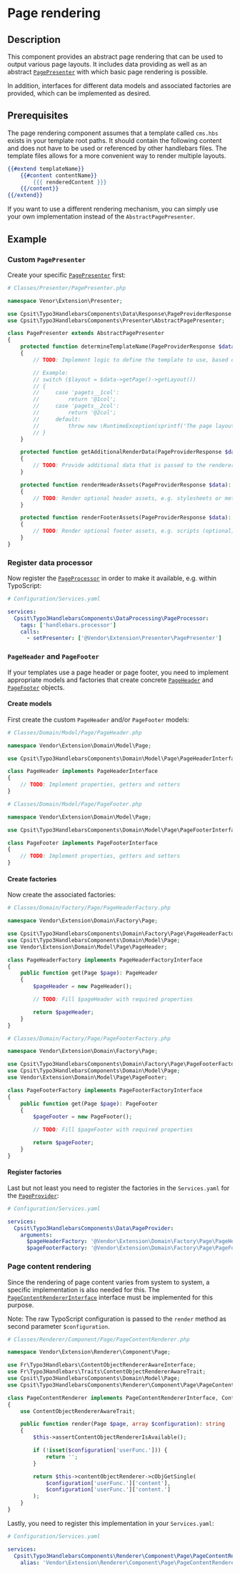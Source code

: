 # Page rendering

## Description

This component provides an abstract page rendering that can
be used to output various page layouts. It includes data
providing as well as an abstract
[`PagePresenter`](../../Classes/Presenter/AbstractPagePresenter.php)
with which basic page rendering is possible.

In addition, interfaces for different data models and
associated factories are provided, which can be implemented
as desired.

## Prerequisites

The page rendering component assumes that a template called
`cms.hbs` exists in your template root paths. It should
contain the following content and does not have to be used or
referenced by other handlebars files. The template files allows for
a more convenient way to render multiple layouts.

```handlebars
{{#extend templateName}}
    {{#content contentName}}
        {{{ renderedContent }}}
    {{/content}}
{{/extend}}
```

If you want to use a different rendering mechanism, you can
simply use your own implementation instead of
the `AbstractPagePresenter`.

## Example

### Custom `PagePresenter`

Create your specific [`PagePresenter`](../../Classes/Presenter/AbstractPagePresenter.php)
first:

```php
# Classes/Presenter/PagePresenter.php

namespace Venor\Extension\Presenter;

use Cpsit\Typo3HandlebarsComponents\Data\Response\PageProviderResponse;
use Cpsit\Typo3HandlebarsComponents\Presenter\AbstractPagePresenter;

class PagePresenter extends AbstractPagePresenter
{
    protected function determineTemplateName(PageProviderResponse $data): string
    {
        // TODO: Implement logic to define the template to use, based on the PageProviderResponse passed

        // Example:
        // switch ($layout = $data->getPage()->getLayout())
        // {
        //     case 'pagets__1col':
        //         return '@1col';
        //     case 'pagets__2col':
        //         return '@2col';
        //     default:
        //         throw new \RuntimeException(sprintf('The page layout "%s" is not supported.', $layout), 1630679678);
        // }
    }

    protected function getAdditionalRenderData(PageProviderResponse $data): array
    {
        // TODO: Provide additional data that is passed to the renderer (optional)
    }

    protected function renderHeaderAssets(PageProviderResponse $data): string
    {
        // TODO: Render optional header assets, e.g. stylesheets or meta tags (optional)
    }

    protected function renderFooterAssets(PageProviderResponse $data): string
    {
        // TODO: Render optional footer assets, e.g. scripts (optional)
    }
}
```

### Register data processor

Now register the
[`PageProcessor`](../../Classes/DataProcessing/PageProcessor.php)
in order to make it available, e.g. within TypoScript:

```yaml
# Configuration/Services.yaml

services:
  Cpsit\Typo3HandlebarsComponents\DataProcessing\PageProcessor:
    tags: ['handlebars.processor']
    calls:
      - setPresenter: ['@Vendor\Extension\Presenter\PagePresenter']
```

### `PageHeader` and `PageFooter`

If your templates use a page header or page footer, you need to
implement appropriate models and factories that create concrete
[`PageHeader`](../../Classes/Domain/Model/Page/PageHeaderInterface.php)
and [`PageFooter`](../../Classes/Domain/Model/Page/PageFooterInterface.php)
objects.

#### Create models

First create the custom `PageHeader` and/or `PageFooter` models:

```php
# Classes/Domain/Model/Page/PageHeader.php

namespace Vendor\Extension\Domain\Model\Page;

use Cpsit\Typo3HandlebarsComponents\Domain\Model\Page\PageHeaderInterface;

class PageHeader implements PageHeaderInterface
{
    // TODO: Implement properties, getters and setters
}
```

```php
# Classes/Domain/Model/Page/PageFooter.php

namespace Vendor\Extension\Domain\Model\Page;

use Cpsit\Typo3HandlebarsComponents\Domain\Model\Page\PageFooterInterface;

class PageFooter implements PageFooterInterface
{
    // TODO: Implement properties, getters and setters
}
```

#### Create factories

Now create the associated factories:

```php
# Classes/Domain/Factory/Page/PageHeaderFactory.php

namespace Vendor\Extension\Domain\Factory\Page;

use Cpsit\Typo3HandlebarsComponents\Domain\Factory\Page\PageHeaderFactoryInterface;
use Cpsit\Typo3HandlebarsComponents\Domain\Model\Page;
use Vendor\Extension\Domain\Model\Page\PageHeader;

class PageHeaderFactory implements PageHeaderFactoryInterface
{
    public function get(Page $page): PageHeader
    {
        $pageHeader = new PageHeader();

        // TODO: Fill $pageHeader with required properties

        return $pageHeader;
    }
}
```

```php
# Classes/Domain/Factory/Page/PageFooterFactory.php

namespace Vendor\Extension\Domain\Factory\Page;

use Cpsit\Typo3HandlebarsComponents\Domain\Factory\Page\PageFooterFactoryInterface;
use Cpsit\Typo3HandlebarsComponents\Domain\Model\Page;
use Vendor\Extension\Domain\Model\Page\PageFooter;

class PageFooterFactory implements PageFooterFactoryInterface
{
    public function get(Page $page): PageFooter
    {
        $pageFooter = new PageFooter();

        // TODO: Fill $pageFooter with required properties

        return $pageFooter;
    }
}
```

#### Register factories

Last but not least you need to register the factories in the
`Services.yaml` for the
[`PageProvider`](../../Classes/Data/PageProvider.php):

```yaml
# Configuration/Services.yaml

services:
  Cpsit\Typo3HandlebarsComponents\Data\PageProvider:
    arguments:
      $pageHeaderFactory: '@Vendor\Extension\Domain\Factory\Page\PageHeaderFactory'
      $pageFooterFactory: '@Vendor\Extension\Domain\Factory\Page\PageFooterFactory'
```


### Page content rendering

Since the rendering of page content varies from system to system,
a specific implementation is also needed for this. The
[`PageContentRendererInterface`](../../Classes/Renderer/Component/Page/PageContentRendererInterface.php)
interface must be implemented for this purpose.

Note: The raw TypoScript configuration is passed to the `render`
method as second parameter `$configuration`.

```php
# Classes/Renderer/Component/Page/PageContentRenderer.php

namespace Vendor\Extension\Renderer\Component\Page;

use Fr\Typo3Handlebars\ContentObjectRendererAwareInterface;
use Fr\Typo3Handlebars\Traits\ContentObjectRendererAwareTrait;
use Cpsit\Typo3HandlebarsComponents\Domain\Model\Page;
use Cpsit\Typo3HandlebarsComponents\Renderer\Component\Page\PageContentRendererInterface;

class PageContentRenderer implements PageContentRendererInterface, ContentObjectRendererAwareInterface
{
    use ContentObjectRendererAwareTrait;

    public function render(Page $page, array $configuration): string
    {
        $this->assertContentObjectRendererIsAvailable();

        if (!isset($configuration['userFunc.'])) {
            return '';
        }

        return $this->contentObjectRenderer->cObjGetSingle(
            $configuration['userFunc.']['content'],
            $configuration['userFunc.']['content.']
        );
    }
}
```

Lastly, you need to register this implementation in your `Services.yaml`:

```yaml
# Configuration/Services.yaml

services:
  Cpsit\Typo3HandlebarsComponents\Renderer\Component\Page\PageContentRendererInterface:
    alias: 'Vendor\Extension\Renderer\Component\Page\PageContentRenderer'
```
